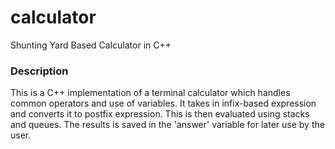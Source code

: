# calculator
Shunting Yard Based Calculator in C++



<h3>Description</h3>

This is a C++ implementation of a terminal calculator which handles common operators and use of variables. It takes in infix-based expression and converts it to postfix expression. This is then evaluated using stacks and queues. The results is saved in the 'answer' variable for later use by the user.

